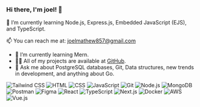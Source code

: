 ### Hi there, I'm joel! 👋

🔭 I’m currently learning Node.js, Express.js, Embedded JavaScript (EJS), and TypeScript.

📫 You can reach me at: [joelmathew857@gmail.com](mailto:joelmathew857@gmail.com)

- 🌱 I’m currently learning Mern.
- 👨‍💻 All of my projects are available at [GitHub](https://github.com/joeltdev).
- 💬 Ask me about PostgreSQL databases, Git, Data structures, new trends in development, and anything about Go.
  

![Tailwind CSS](https://img.shields.io/badge/-Tailwind_CSS-38B2AC?style=flat-square&logo=tailwind-css&logoColor=white)
![HTML](https://img.shields.io/badge/-HTML-E34F26?style=flat-square&logo=html5&logoColor=white)
![CSS](https://img.shields.io/badge/-CSS-1572B6?style=flat-square&logo=css3&logoColor=white)
![JavaScript](https://img.shields.io/badge/-JavaScript-black?style=flat-square&logo=javascript)
![Git](https://img.shields.io/badge/-Git-F05032?style=flat-square&logo=git&logoColor=white)
![Node.js](https://img.shields.io/badge/-Node.js-339933?style=flat-square&logo=node.js&logoColor=white)
![MongoDB](https://img.shields.io/badge/-MongoDB-47A248?style=flat-square&logo=mongodb&logoColor=white)
![Postman](https://img.shields.io/badge/-Postman-FF6C37?style=flat-square&logo=postman&logoColor=white)
![Figma](https://img.shields.io/badge/-Figma-F24E1E?style=flat-square&logo=figma&logoColor=white)
![React](https://img.shields.io/badge/-React-61DAFB?style=flat-square&logo=react&logoColor=white)
![TypeScript](https://img.shields.io/badge/-TypeScript-3178C6?style=flat-square&logo=typescript&logoColor=white)
![Next.js](https://img.shields.io/badge/-Next.js-000000?style=flat-square&logo=next-dot-js&logoColor=white)
![Docker](https://img.shields.io/badge/-Docker-black?style=flat-square&logo=docker)
![AWS](https://img.shields.io/badge/-AWS-232F3E?style=flat-square&logo=amazon-aws&logoColor=white)
![Vue.js](https://img.shields.io/badge/-Vue.js-4FC08D?style=flat-square&logo=vue.js&logoColor=white)
